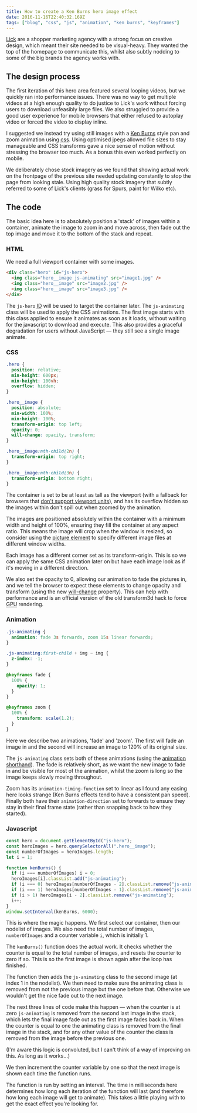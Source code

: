 ```yaml
---
title: How to create a Ken Burns hero image effect
date: 2016-11-16T22:40:32.169Z
tags: ["blog", "css", "js", "animation", "ken burns", "keyframes"]
---
```


[Lick] are a shopper marketing agency with a strong focus on creative design, which meant their site needed to be visual-heavy. They wanted the top of the homepage to communicate this, whilst also subtly nodding to some of the big brands the agency works with.

## The design process

The first iteration of this hero area featured several looping videos, but we quickly ran into performance issues. There was no way to get multiple videos at a high enough quality to do justice to Lick's work without forcing users to download unfeasibly large files. We also struggled to provide a good user experience for mobile browsers that either refused to autoplay video or forced the video to display inline.

I suggested we instead try using still images with a [Ken Burns] style pan and zoom animation using <abbr title="cascading style sheets">css</abbr>. Using optimised jpegs allowed file sizes to stay manageable and <abbr>CSS</abbr> transforms gave a nice sense of motion without stressing the browser too much. As a bonus this even worked perfectly on mobile.

We deliberately chose stock imagery as we found that showing actual work on the frontpage of the previous site needed updating constantly to stop the page from looking stale. Using high quality stock imagery that subtly referred to some of Lick's clients (grass for Spurs, paint for Wilko etc).

## The code

The basic idea here is to absolutely position a 'stack' of images within a container, animate the image to zoom in and move across, then fade out the top image and move it to the bottom of the stack and repeat.

### HTML

We need a full viewport container with some images.

```html
<div class="hero" id="js-hero">
  <img class="hero__image js-animating" src="image1.jpg" />
  <img class="hero__image" src="image2.jpg" />
  <img class="hero__image" src="image3.jpg" />
</div>
```

The `js-hero` <abbr title="identifier">ID</abbr> will be used to target the container later. The `js-animating` class will be used to apply the <abbr>CSS</abbr> animations. The first image starts with this class applied to ensure it animates as soon as it loads, without waiting for the javascript to download and execute. This also provides a graceful degradation for users without JavaScript — they still see a single image animate.

### CSS

```css
.hero {
  position: relative;
  min-height: 600px;
  min-height: 100vh;
  overflow: hidden;
}

.hero__image {
  position: absolute;
  min-width: 100%;
  min-height: 100%;
  transform-origin: top left;
  opacity: 0;
  will-change: opacity, transform;
}

.hero__image:nth-child(2n) {
  transform-origin: top right;
}

.hero__image:nth-child(3n) {
  transform-origin: bottom right;
}
```

The container is set to be at least as tall as the viewport (with a fallback for browsers that [don't support viewport units]), and has its overflow hidden so the images within don't spill out when zoomed by the animation.

The images are positioned absolutely within the container with a minimum width and height of 100%, ensuring they fill the container at any aspect ratio. This means the image will crop when the window is resized, so consider using the [picture element] to specify different image files at different window widths.

Each image has a different corner set as its transform-origin. This is so we can apply the same <abbr>CSS</abbr> animation later on but have each image look as if it's moving in a different direction.

We also set the opacity to 0, allowing our animation to fade the pictures in, and we tell the browser to expect these elements to change opacity and transform (using the new [will-change] property). This can help with performance and is an official version of the old transform3d hack to force <abbr title="graphics processing unit">GPU</abbr> rendering.

### Animation

```css
.js-animating {
  animation: fade 3s forwards, zoom 15s linear forwards;
}

.js-animating:first-child + img ~ img {
  z-index: -1;
}

@keyframes fade {
  100% {
    opacity: 1;
  }
}

@keyframes zoom {
  100% {
    transform: scale(1.2);
  }
}
```

Here we describe two animations, 'fade' and 'zoom'. The first will fade an image in and the second will increase an image to 120% of its original size.

The `js-animating` class sets both of these animations (using the [animation shorthand]). The fade is relatively short, as we want the new image to fade in and be visible for most of the animation, whilst the zoom is long so the image keeps slowly moving throughout.

Zoom has its `animation-timing-function` set to linear as I found any easing here looks strange (Ken Burns effects tend to have a consistent pan speed). Finally both have their `animation-direction` set to forwards to ensure they stay in their final frame state (rather than snapping back to how they started).

### Javascript

```js
const hero = document.getElementById("js-hero");
const heroImages = hero.querySelectorAll(".hero__image");
const numberOfImages = heroImages.length;
let i = 1;

function kenBurns() {
  if (i === numberOfImages) i = 0;
  heroImages[i].classList.add("js-animating");
  if (i === 0) heroImages[numberOfImages - 2].classList.remove("js-animating");
  if (i === 1) heroImages[numberOfImages - 1].classList.remove("js-animating");
  if (i > 1) heroImages[i - 2].classList.remove("js-animating");
  i++;
}
window.setInterval(kenBurns, 6000);
```

This is where the magic happens. We first select our container, then our nodelist of images. We also need the total number of images, `numberOfImages` and a counter variable `i`, which is initially 1.

The `kenBurns()` function does the actual work. It checks whether the counter is equal to the total number of images, and resets the counter to zero if so. This is so the first image is shown again after the loop has finished.

The function then adds the `js-animating` class to the second image (at index 1 in the nodelist). We then need to make sure the animating class is removed from not the previous image but the one before that. Otherwise we wouldn't get the nice fade out to the next image.

The next three lines of code make this happen — when the counter is at zero `js-animating` is removed from the second last image in the stack, which lets the final image fade out as the first image fades back in. When the counter is equal to one the animating class is removed from the final image in the stack, and for any other value of the counter the class is removed from the image before the previous one.

(I'm aware this logic is convoluted, but I can't think of a way of improving on this. As long as it works…)

We then increment the counter variable by one so that the next image is shown each time the function runs.

The function is run by setting an interval. The time in milliseconds here determines how long each iteration of the function will last (and therefore how long each image will get to animate). This takes a little playing with to get the exact effect you're looking for.

[lick]: http://www.lickcreative.com
[ken burns]: http://en.wikipedia.org/wiki/Ken_Burns_effect
[don't support viewport units]: http://caniuse.com/#feat=viewport-units
[will-change]: https://developer.mozilla.org/en/docs/Web/CSS/will-change
[picture element]: https://developer.mozilla.org/en/docs/Web/HTML/Element/picture
[animation shorthand]: https://css-tricks.com/snippets/css/keyframe-animation-syntax/
